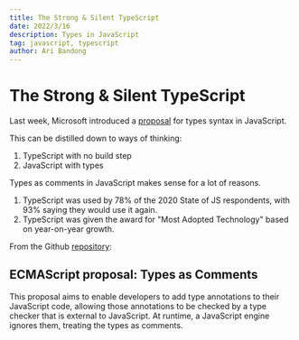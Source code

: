 ```yaml
---
title: The Strong & Silent TypeScript
date: 2022/3/16
description: Types in JavaScript
tag: javascript, typescript
author: Ari Bandong
---
```


# The Strong & Silent TypeScript

Last week, Microsoft introduced a [proposal](https://devblogs.microsoft.com/typescript/a-proposal-for-type-syntax-in-javascript/) for types syntax in JavaScript. 

This can be distilled down to ways of thinking:

1. TypeScript with no build step
2. JavaScript with types

Types as comments in JavaScript makes sense for a lot of reasons.

1. TypeScript was used by 78% of the 2020 State of JS respondents, with 93% saying they would use it again.
2. TypeScript was given the award for "Most Adopted Technology" based on year-on-year growth.

From the Github [repository](https://github.com/giltayar/proposal-types-as-comments/):

## ECMAScript proposal: Types as Comments

This proposal aims to enable developers to add type annotations to their JavaScript code, allowing those annotations to be checked by a type checker that is external to JavaScript. At runtime, a JavaScript engine ignores them, treating the types as comments.
